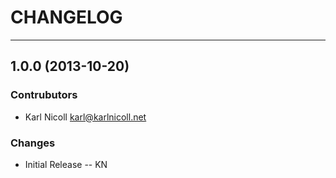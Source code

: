 # CHANGELOG
--------------------------------------------------------------------------------

## 1.0.0 (2013-10-20)

### Contrubutors
* Karl Nicoll <karl@karlnicoll.net>

### Changes
* Initial Release -- KN
